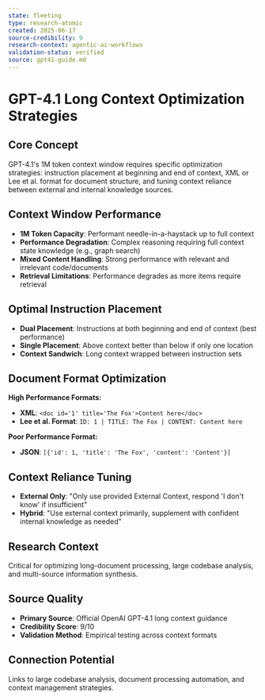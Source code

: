 ```yaml
---
state: fleeting
type: research-atomic
created: 2025-06-17
source-credibility: 9
research-context: agentic-ai-workflows
validation-status: verified
source: gpt41-guide.md
---
```


# GPT-4.1 Long Context Optimization Strategies

## Core Concept
GPT-4.1's 1M token context window requires specific optimization strategies: instruction placement at beginning and end of context, XML or Lee et al. format for document structure, and tuning context reliance between external and internal knowledge sources.

## Context Window Performance
- **1M Token Capacity**: Performant needle-in-a-haystack up to full context
- **Performance Degradation**: Complex reasoning requiring full context state knowledge (e.g., graph search)
- **Mixed Content Handling**: Strong performance with relevant and irrelevant code/documents
- **Retrieval Limitations**: Performance degrades as more items require retrieval

## Optimal Instruction Placement
- **Dual Placement**: Instructions at both beginning and end of context (best performance)
- **Single Placement**: Above context better than below if only one location
- **Context Sandwich**: Long context wrapped between instruction sets

## Document Format Optimization
**High Performance Formats:**
- **XML**: `<doc id='1' title='The Fox'>Content here</doc>`
- **Lee et al. Format**: `ID: 1 | TITLE: The Fox | CONTENT: Content here`

**Poor Performance Format:**
- **JSON**: `[{'id': 1, 'title': 'The Fox', 'content': 'Content'}]`

## Context Reliance Tuning
- **External Only**: "Only use provided External Context, respond 'I don't know' if insufficient"
- **Hybrid**: "Use external context primarily, supplement with confident internal knowledge as needed"

## Research Context
Critical for optimizing long-document processing, large codebase analysis, and multi-source information synthesis.

## Source Quality
- **Primary Source**: Official OpenAI GPT-4.1 long context guidance
- **Credibility Score**: 9/10
- **Validation Method**: Empirical testing across context formats

## Connection Potential
Links to large codebase analysis, document processing automation, and context management strategies.
